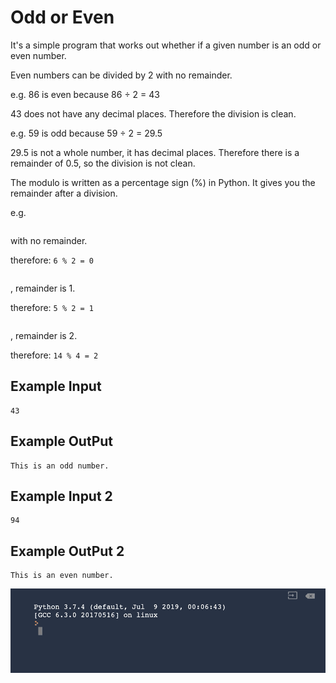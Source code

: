 
# Odd or Even

It's a simple program that works out whether if a given number is an odd or even number.

Even numbers can be divided by 2 with no remainder.

e.g. 86 is even because 86 ÷ 2 = 43

43 does not have any decimal places. Therefore the division is clean.

e.g. 59 is odd because 59 ÷ 2 = 29.5

29.5 is not a whole number, it has decimal places. Therefore there is a remainder of 0.5, so the division is not clean.

The modulo is written as a percentage sign (%) in Python. It gives you the remainder after a division.

e.g.

```6 ÷ 2 = 3
```

with no remainder.

therefore: ```6 % 2 = 0```

```5 ÷ 2 = 2 x 2 + 1
```
, remainder is 1.

therefore: ```5 % 2 = 1```

```14 ÷ 4 = 3 x 4 + 2
```
, remainder is 2.

therefore: ```14 % 4 = 2```

## Example Input

```
43
```

## Example OutPut

```
This is an odd number.
```

## Example Input 2

```
94
```

## Example OutPut 2

```
This is an even number.
```

![Odd even](https://github.com/Abdurahman-hassan/100DaysOfCode/blob/Day03/Day03/3.1.OddorEven/3.1.odd_or_even.gif?raw=true)
